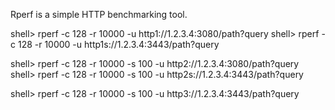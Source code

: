 Rperf is a simple HTTP benchmarking tool.

shell> rperf -c 128 -r 10000 -u http1://1.2.3.4:3080/path?query
shell> rperf -c 128 -r 10000 -u http1s://1.2.3.4:3443/path?query

shell> rperf -c 128 -r 10000 -s 100 -u http2://1.2.3.4:3080/path?query
shell> rperf -c 128 -r 10000 -s 100 -u http2s://1.2.3.4:3443/path?query

shell> rperf -c 128 -r 10000 -s 100 -u http3://1.2.3.4:3443/path?query

